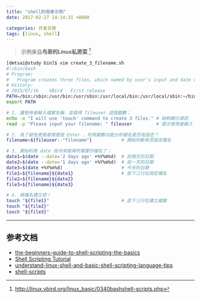 ```yaml
---
title: "shell的简单示例"
date: 2017-02-27 14:14:31 +0800

categories: 开发日常
tags: [linux, shell]
---
```


>示例来自**鸟哥的Linux私房菜** [^1]

```bash
[dmtsai@study bin]$ vim create_3_filename.sh
#!/bin/bash
# Program:
#	Program creates three files, which named by user's input and date command.
# History:
# 2015/07/16	VBird	First release
PATH=/bin:/sbin:/usr/bin:/usr/sbin:/usr/local/bin:/usr/local/sbin:~/bin
export PATH

# 1. 讓使用者輸入檔案名稱，並取得 fileuser 這個變數；
echo -e "I will use 'touch' command to create 3 files." # 純粹顯示資訊
read -p "Please input your filename: " fileuser         # 提示使用者輸入

# 2. 為了避免使用者隨意按 Enter ，利用變數功能分析檔名是否有設定？
filename=${fileuser:-"filename"}           # 開始判斷有否設定檔名

# 3. 開始利用 date 指令來取得所需要的檔名了；
date1=$(date --date='2 days ago' +%Y%m%d)  # 前兩天的日期
date2=$(date --date='1 days ago' +%Y%m%d)  # 前一天的日期
date3=$(date +%Y%m%d)                      # 今天的日期
file1=${filename}${date1}                  # 底下三行在設定檔名
file2=${filename}${date2}
file3=${filename}${date3}

# 4. 將檔名建立吧！
touch "${file1}"                           # 底下三行在建立檔案
touch "${file2}"
touch "${file3}"
```

---
## 参考文档
- [the-beginners-guide-to-shell-scripting-the-basics](https://www.howtogeek.com/67469/the-beginners-guide-to-shell-scripting-the-basics/)
- [Shell Scripting Tutorial](https://www.shellscript.sh/)
-  [understand-linux-shell-and-basic-shell-scripting-language-tips](http://www.tecmint.com/understand-linux-shell-and-basic-shell-scripting-language-tips/)
-  [shell-scripts](http://linux.vbird.org/linux_basic/0340bashshell-scripts.php)


[^1]: http://linux.vbird.org/linux_basic/0340bashshell-scripts.php
